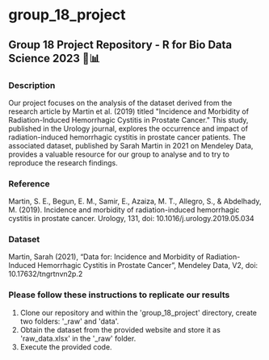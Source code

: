 # group_18_project

## Group 18 Project Repository - R for Bio Data Science 2023 🧬📊

### Description

Our project focuses on the analysis of the dataset derived from the research article by Martin et al. (2019) titled "Incidence and Morbidity of Radiation-Induced Hemorrhagic Cystitis in Prostate Cancer." This study, published in the Urology journal, explores the occurrence and impact of radiation-induced hemorrhagic cystitis in prostate cancer patients. The associated dataset, published by Sarah Martin in 2021 on Mendeley Data, provides a valuable resource for our group to analyse and to try to reproduce the research findings. 


### Reference

Martin, S. E., Begun, E. M., Samir, E., Azaiza, M. T., Allegro, S., & Abdelhady, M. (2019). Incidence and morbidity of radiation-induced hemorrhagic cystitis in prostate cancer. Urology, 131, doi: 10.1016/j.urology.2019.05.034


### Dataset

Martin, Sarah (2021), “Data for: Incidence and Morbidity of Radiation-Induced Hemorrhagic Cystitis in Prostate Cancer”, Mendeley Data, V2, doi: 10.17632/tngrtnvn2p.2


### Please follow these instructions to replicate our results

1. Clone our repository and within the 'group_18_project' directory, create two folders: '_raw' and 'data'.
2. Obtain the dataset from the provided website and store it as 'raw_data.xlsx' in the '_raw' folder.
3. Execute the provided code.
